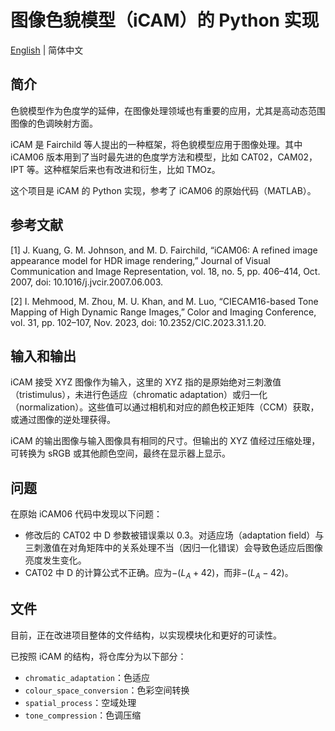 # 图像色貌模型（iCAM）的 Python 实现

[English](ReadMe.md) | 简体中文

## 简介

色貌模型作为色度学的延伸，在图像处理领域也有重要的应用，尤其是高动态范围图像的色调映射方面。

iCAM 是 Fairchild 等人提出的一种框架，将色貌模型应用于图像处理。其中 iCAM06 版本用到了当时最先进的色度学方法和模型，比如 CAT02，CAM02，IPT 等。这种框架后来也有改进和衍生，比如 TMOz。

这个项目是 iCAM 的 Python 实现，参考了 iCAM06 的原始代码（MATLAB）。

## 参考文献

[1] J. Kuang, G. M. Johnson, and M. D. Fairchild, “iCAM06: A refined image appearance model for HDR image rendering,” Journal of Visual Communication and Image Representation, vol. 18, no. 5, pp. 406–414, Oct. 2007, doi: 10.1016/j.jvcir.2007.06.003.

[2] I. Mehmood, M. Zhou, M. U. Khan, and M. Luo, “CIECAM16-based Tone Mapping of High Dynamic Range Images,” Color and Imaging Conference, vol. 31, pp. 102–107, Nov. 2023, doi: 10.2352/CIC.2023.31.1.20.

## 输入和输出

iCAM 接受 XYZ 图像作为输入，这里的 XYZ 指的是原始绝对三刺激值（tristimulus），未进行色适应（chromatic adaptation）或归一化（normalization）。这些值可以通过相机和对应的颜色校正矩阵（CCM）获取，或通过图像的逆处理获得。

iCAM 的输出图像与输入图像具有相同的尺寸。但输出的 XYZ 值经过压缩处理，可转换为 sRGB 或其他颜色空间，最终在显示器上显示。

## 问题

在原始 iCAM06 代码中发现以下问题：

- 修改后的 CAT02 中 D 参数被错误乘以 0.3。对适应场（adaptation field）与三刺激值在对角矩阵中的关系处理不当（因归一化错误）会导致色适应后图像亮度发生变化。
- CAT02 中 D 的计算公式不正确。应为$-(L_A+42)$，而非$-(L_A-42)$。

## 文件

目前，正在改进项目整体的文件结构，以实现模块化和更好的可读性。

已按照 iCAM 的结构，将仓库分为以下部分：

- `chromatic_adaptation`：色适应
- `colour_space_conversion`：色彩空间转换
- `spatial_process`：空域处理
- `tone_compression`：色调压缩
